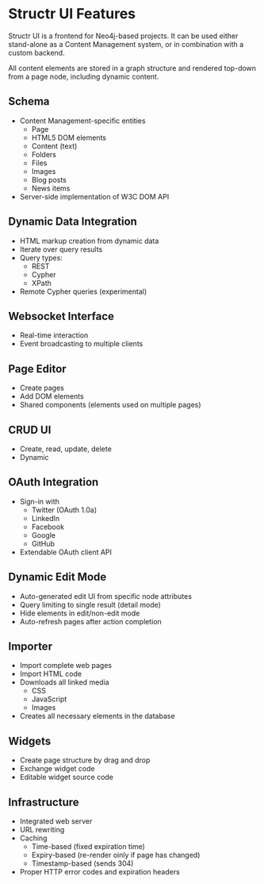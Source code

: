 # Structr UI Features

Structr UI is a frontend for Neo4j-based projects. It can be used either stand-alone as a Content Management system, or in combination with a custom backend.

All content elements are stored in a graph structure and rendered top-down from a page node, including dynamic content.

## Schema

- Content Management-specific entities
    - Page
    - HTML5 DOM elements
    - Content (text)
    - Folders
    - Files
    - Images
    - Blog posts
    - News items
- Server-side implementation of W3C DOM API

## Dynamic Data Integration
- HTML markup creation from dynamic data
- Iterate over query results
- Query types:
    - REST
    - Cypher
    - XPath
- Remote Cypher queries (experimental)
    
## Websocket Interface
- Real-time interaction
- Event broadcasting to multiple clients

## Page Editor
- Create pages
- Add DOM elements
- Shared components (elements used on multiple pages)

## CRUD UI
- Create, read, update, delete
- Dynamic

## OAuth Integration
- Sign-in with
    - Twitter (OAuth 1.0a)
    - LinkedIn
    - Facebook
    - Google
    - GitHub
- Extendable OAuth client API

## Dynamic Edit Mode
- Auto-generated edit UI from specific node attributes
- Query limiting to single result (detail mode)
- Hide elements in edit/non-edit mode
- Auto-refresh pages after action completion

## Importer
- Import complete web pages
- Import HTML code
- Downloads all linked media
    - CSS
    - JavaScript
    - Images
- Creates all necessary elements in the database

## Widgets
- Create page structure by drag and drop
- Exchange widget code
- Editable widget source code

## Infrastructure
- Integrated web server
- URL rewriting
- Caching
  - Time-based (fixed expiration time)
  - Expiry-based (re-render oinly if page has changed)
  - Timestamp-based (sends 304)
- Proper HTTP error codes and expiration headers

